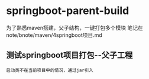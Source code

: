 # springboot-parent-build
为了熟悉maven搭建，父子结构，一键打包多个模块
笔记在 note/bnote/maven/4springboot项目.md

## 测试springboot项目打包--父子工程
    启动类不在当前项目中的情况，通过jar引入